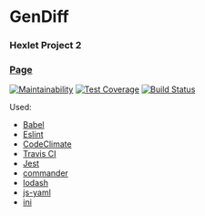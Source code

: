 # GenDiff
### Hexlet Project 2
### [Page](https://www.npmjs.com/package/gendiffyn)
[![Maintainability](https://api.codeclimate.com/v1/badges/a99a88d28ad37a79dbf6/maintainability)](https://codeclimate.com/github/codeclimate/codeclimate/maintainability)
[![Test Coverage](https://api.codeclimate.com/v1/badges/a99a88d28ad37a79dbf6/test_coverage)](https://codeclimate.com/github/codeclimate/codeclimate/test_coverage)
[![Build Status](https://travis-ci.org/YuriNem/project-lvl2-s225.svg?branch=master)](https://travis-ci.org/YuriNem/project-lvl2-s225)

Used:
* [Babel](https://babeljs.io/)
* [Eslint](https://eslint.org/)
* [CodeClimate](https://codeclimate.com/)
* [Travis CI](https://travis-ci.org/)
* [Jest](https://facebook.github.io/jest/)
* [commander](https://github.com/tj/commander.js/blob/master/package.json)
* [lodash](https://lodash.com/)
* [js-yaml](https://github.com/nodeca/js-yaml)
* [ini](https://github.com/npm/ini/blob/master/package.json)